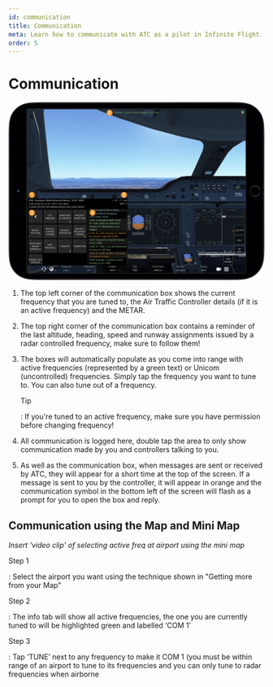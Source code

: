 ```yaml
---
id: communication
title: Communication
meta: Learn how to communicate with ATC as a pilot in Infinite Flight.
order: 5
---
```


# Communication

![Communication](_images/manual/frames/communication.jpg)



1. The top left corner of the communication box shows the current frequency that you are tuned to, the Air Traffic Controller details (if it is an active frequency) and the METAR.

   

2. The top right corner of the communication box contains a reminder of the last altitude, heading, speed and runway assignments issued by a radar controlled frequency, make sure to follow them!

   

3. The boxes will automatically populate as you come into range with active frequencies (represented by a green text) or Unicom (uncontrolled) frequencies. Simply tap the frequency you want to tune to. You can also tune out of a frequency.

   

   Tip

   : If you&#39;re tuned to an active frequency, make sure you have permission before changing frequency!

   

4. All communication is logged here, double tap the area to only show communication made by you and controllers talking to you.

   

5. As well as the communication box, when messages are sent or received by ATC, they will appear for a short time at the top of the screen. If a message is sent to you by the controller, it will appear in orange and the communication symbol in the bottom left of the screen will flash as a prompt for you to open the box and reply.



## Communication using the Map and Mini Map

 

*Insert ‘video clip' of selecting active freq at airport using the mini map*



Step 1

: Select the airport you want using the technique shown in "Getting more from your Map"

 

Step 2

: The info tab will show all active frequencies, the one you are currently tuned to will be highlighted green and labelled ‘COM 1’

 

Step 3

: Tap ‘TUNE’ next to any frequency to make it COM 1 (you must be within range of an airport to tune to its frequencies and you can only tune to radar frequencies when airborne